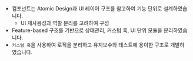 - 컴포넌트는 Atomic Design과 UI 레이어 구조를 참고하여 기능 단위로 설계하였습니다.
  - UI 재사용성과 역할 분리를 고려하여 구성
- Feature-based 구조를 기반으로 상태관리, 커스텀 훅, UI 단위 모듈을 분리하였습니다.
- `커스텀 훅`을 사용하여 로직을 분리하고 유지보수와 테스트에 용이한 구조로 개발하였습니다.
